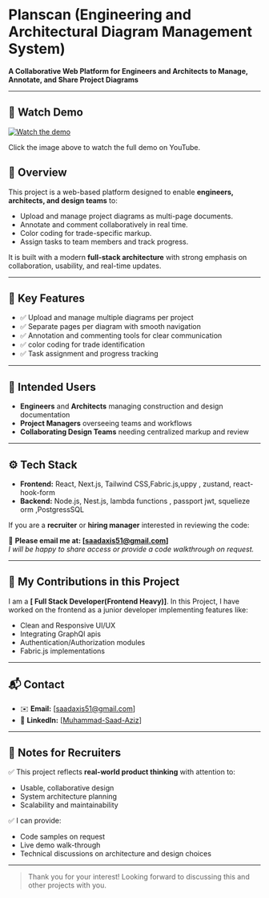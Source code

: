 # Planscan (Engineering and Architectural Diagram Management System)
**A Collaborative Web Platform for Engineers and Architects to Manage, Annotate, and Share Project Diagrams**

---
## 🎥 Watch Demo

[![Watch the demo](https://img.youtube.com/vi/ckgp1IVc_I8/hqdefault.jpg)](https://www.youtube.com/watch?v=ckgp1IVc_I8)

Click the image above to watch the full demo on YouTube.
## 🚀 Overview

This project is a web-based platform designed to enable **engineers, architects, and design teams** to:

- Upload and manage project diagrams as multi-page documents.
- Annotate and comment collaboratively in real time.
- Color coding for trade-specific markup.
- Assign tasks to team members and track progress.

It is built with a modern **full-stack architecture** with strong emphasis on collaboration, usability, and real-time updates.

---

## 🎯 Key Features

- ✅ Upload and manage multiple diagrams per project
- ✅ Separate pages per diagram with smooth navigation
- ✅ Annotation and commenting tools for clear communication
- ✅ color coding for trade identification
- ✅ Task assignment and progress tracking

---

## 👥 Intended Users

- **Engineers** and **Architects** managing construction and design documentation
- **Project Managers** overseeing teams and workflows
- **Collaborating Design Teams** needing centralized markup and review

---

## ⚙️ Tech Stack 

- **Frontend:** React, Next.js, Tailwind CSS,Fabric.js,uppy , zustand, react-hook-form
- **Backend:** Node.js, Nest.js, lambda functions , passport jwt, squelieze orm ,PostgressSQL 





If you are a **recruiter** or **hiring manager** interested in reviewing the code:

📧 **Please email me at: [saadaxis51@gmail.com]**  
*I will be happy to share access or provide a code walkthrough on request.*

---

## 💼 My Contributions in this Project

I am a **[ Full Stack Developer(Frontend Heavy)]**. In this Project, I have worked on the frontend as a junior developer implementing features like:

- Clean and Responsive UI/UX
- Integrating GraphQl apis
- Authentication/Authorization modules
- Fabric.js implementations

---

## 📬 Contact

- ✉️ **Email:** [saadaxis51@gmail.com]
- 💼 **LinkedIn:** [[Muhammad-Saad-Aziz](https://www.linkedin.com/in/maaliksaad/)]

---

## 📌 Notes for Recruiters

✅ This project reflects **real-world product thinking** with attention to:
- Usable, collaborative design
- System architecture planning
- Scalability and maintainability

✅ I can provide:
- Code samples on request
- Live demo walk-through
- Technical discussions on architecture and design choices

---

> Thank you for your interest! Looking forward to discussing this and other projects with you.
